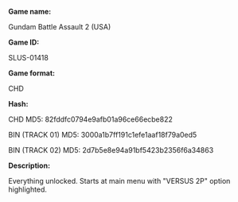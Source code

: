 **Game name:**

Gundam Battle Assault 2 (USA)

**Game ID:**

SLUS-01418

**Game format:**

CHD

**Hash:**

CHD MD5: 82fddfc0794e9afb01a96ce66ecbe822

BIN (TRACK 01) MD5: 3000a1b7ff191c1efe1aaf18f79a0ed5

BIN (TRACK 02) MD5: 2d7b5e8e94a91bf5423b2356f6a34863

**Description:**

Everything unlocked. Starts at main menu with "VERSUS 2P" option highlighted.